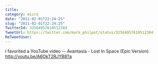 ```yaml
---
title: 
category: micro
date: "2011-02-01T22:24:25"
slug: "2011-02-01T22:24:25"
TwitterId: 32564957610512384
TweetUrl: https://twitter.com/mark_philpot/status/32564957610512384
ReTweetUser: 
---
```


I favorited a YouTube video -- Avantasia - Lost In Space (Epic Version) http://youtu.be/A6OkT2RJYB8?a